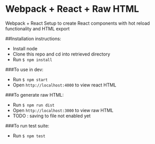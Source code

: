 # Webpack + React + Raw HTML
Webpack + React Setup to create React components with hot reload functionality and HTML export

##Installation instructions:
- Install node
- Clone this repo and cd into retrieved directory
- Run `$ npm install`

###To use in dev:
- Run `$ npm start`
- Open `http://localhost:4000` to view react HTML

###To generate raw HTML:
- Run `$ npm run dist`
- Open `http://localhost:3000` to view raw HTML
- TODO : saving to file not enabled yet

###To run test suite:
- Run `$ npm test`
